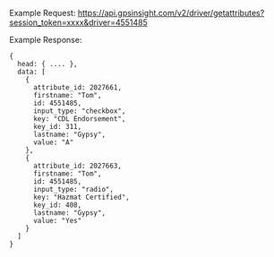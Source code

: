 Example Request: https://api.gpsinsight.com/v2/driver/getattributes?session_token=xxxx&driver=4551485

Example Response:

    {
      head: { .... },
      data: [
        {
          attribute_id: 2027661,
          firstname: "Tom",
          id: 4551485,
          input_type: "checkbox",
          key: "CDL Endorsement",
          key_id: 311,
          lastname: "Gypsy",
          value: "A"
        },
        {
          attribute_id: 2027663,
          firstname: "Tom",
          id: 4551485,
          input_type: "radio",
          key: "Hazmat Certified",
          key_id: 408,
          lastname: "Gypsy",
          value: "Yes"
        }
      ]
    }
